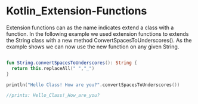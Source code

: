 # Kotlin_Extension-Functions

Extension functions can as the name indicates extend a class with a function.
In the following example we used extension functions to extends the String class with a new method ConvertSpacesToUnderscores().
As the example shows we can now use the new function on any given String.

```kotlin

fun String.convertSpacesToUnderscores(): String {
  return this.replaceAll(" ","_")  
}

println("Hello Class! How are you?".convertSpacesToUnderscores())

//prints: Hello_Class!_How_are_you?
```

